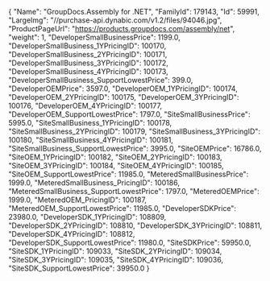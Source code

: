 {
    "Name": "GroupDocs.Assembly for .NET",
    "FamilyId": 179143,
    "Id": 59991,
    "LargeImg": "//purchase-api.dynabic.com/v1.2/files/94046.jpg",
    "ProductPageUrl": "https://products.groupdocs.com/assembly/net",
    "weight": 1,
    "DeveloperSmallBusinessPrice": 1199.0,
    "DeveloperSmallBusiness_1YPricingID": 100170,
    "DeveloperSmallBusiness_2YPricingID": 100171,
    "DeveloperSmallBusiness_3YPricingID": 100172,
    "DeveloperSmallBusiness_4YPricingID": 100173,
    "DeveloperSmallBusiness_SupportLowestPrice": 399.0,
    "DeveloperOEMPrice": 3597.0,
    "DeveloperOEM_1YPricingID": 100174,
    "DeveloperOEM_2YPricingID": 100175,
    "DeveloperOEM_3YPricingID": 100176,
    "DeveloperOEM_4YPricingID": 100177,
    "DeveloperOEM_SupportLowestPrice": 1797.0,
    "SiteSmallBusinessPrice": 5995.0,
    "SiteSmallBusiness_1YPricingID": 100178,
    "SiteSmallBusiness_2YPricingID": 100179,
    "SiteSmallBusiness_3YPricingID": 100180,
    "SiteSmallBusiness_4YPricingID": 100181,
    "SiteSmallBusiness_SupportLowestPrice": 3995.0,
    "SiteOEMPrice": 16786.0,
    "SiteOEM_1YPricingID": 100182,
    "SiteOEM_2YPricingID": 100183,
    "SiteOEM_3YPricingID": 100184,
    "SiteOEM_4YPricingID": 100185,
    "SiteOEM_SupportLowestPrice": 11985.0,
    "MeteredSmallBusinessPrice": 1999.0,
    "MeteredSmallBusiness_PricingID": 100186,
    "MeteredSmallBusiness_SupportLowestPrice": 1797.0,
    "MeteredOEMPrice": 1999.0,
    "MeteredOEM_PricingID": 100187,
    "MeteredOEM_SupportLowestPrice": 11985.0,
    "DeveloperSDKPrice": 23980.0,
    "DeveloperSDK_1YPricingID": 108809,
    "DeveloperSDK_2YPricingID": 108810,
    "DeveloperSDK_3YPricingID": 108811,
    "DeveloperSDK_4YPricingID": 108812,
    "DeveloperSDK_SupportLowestPrice": 11980.0,
    "SiteSDKPrice": 59950.0,
    "SiteSDK_1YPricingID": 109033,
    "SiteSDK_2YPricingID": 109034,
    "SiteSDK_3YPricingID": 109035,
    "SiteSDK_4YPricingID": 109036,
    "SiteSDK_SupportLowestPrice": 39950.0
}